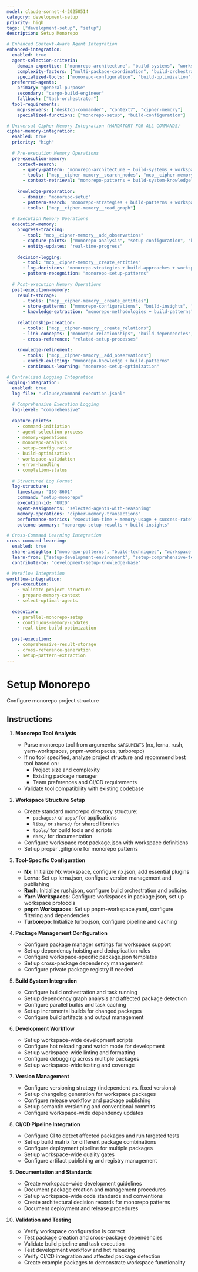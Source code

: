 ```yaml
---
model: claude-sonnet-4-20250514
category: development-setup
priority: high
tags: ["development-setup", "setup"]
description: Setup Monorepo

# Enhanced Context-Aware Agent Integration
enhanced-integration:
  enabled: true
  agent-selection-criteria:
    domain-expertise: ["monorepo-architecture", "build-systems", "workspace-management"]
    complexity-factors: ["multi-package-coordination", "build-orchestration", "dependency-management"]
    specialized-tools: ["monorepo-configuration", "build-optimization", "workspace-setup"]
  preferred-agents:
    primary: "general-purpose"
    secondary: "cargo-build-engineer"
    fallback: ["task-orchestrator"]
  tool-requirements:
    mcp-servers: ["desktop-commander", "context7", "cipher-memory"]
    specialized-functions: ["monorepo-setup", "build-configuration"]

# Universal Cipher Memory Integration (MANDATORY FOR ALL COMMANDS)
cipher-memory-integration:
  enabled: true
  priority: "high"
  
  # Pre-execution Memory Operations
  pre-execution-memory:
    context-search:
      - query-pattern: "monorepo-architecture + build-systems + workspace-management"
      - tools: ["mcp__cipher-memory__search_nodes", "mcp__cipher-memory__open_nodes"]
      - context-retrieval: "monorepo-patterns + build-system-knowledge"
    
    knowledge-preparation:
      - domain: "monorepo-setup"
      - pattern-search: "monorepo-strategies + build-patterns + workspace-configurations"
      - tools: ["mcp__cipher-memory__read_graph"]
  
  # Execution Memory Operations
  execution-memory:
    progress-tracking:
      - tool: "mcp__cipher-memory__add_observations"
      - capture-points: ["monorepo-analysis", "setup-configuration", "build-optimization"]
      - entity-updates: "real-time-progress"
    
    decision-logging:
      - tool: "mcp__cipher-memory__create_entities"
      - log-decisions: "monorepo-strategies + build-approaches + workspace-decisions"
      - pattern-recognition: "monorepo-setup-patterns"
  
  # Post-execution Memory Operations
  post-execution-memory:
    result-storage:
      - tools: ["mcp__cipher-memory__create_entities"]
      - store-patterns: ["monorepo-configurations", "build-insights", "workspace-techniques"]
      - knowledge-extraction: "monorepo-methodologies + build-patterns"
    
    relationship-creation:
      - tools: ["mcp__cipher-memory__create_relations"]
      - link-concepts: ["monorepo-relationships", "build-dependencies", "workspace-connections"]
      - cross-reference: "related-setup-processes"
    
    knowledge-refinement:
      - tools: ["mcp__cipher-memory__add_observations"]
      - enrich-existing: "monorepo-knowledge + build-patterns"
      - continuous-learning: "monorepo-setup-optimization"

# Centralized Logging Integration
logging-integration:
  enabled: true
  log-file: ".claude/command-execution.jsonl"
  
  # Comprehensive Execution Logging
  log-level: "comprehensive"
  
  capture-points:
    - command-initiation
    - agent-selection-process
    - memory-operations
    - monorepo-analysis
    - setup-configuration
    - build-optimization
    - workspace-validation
    - error-handling
    - completion-status
  
  # Structured Log Format
  log-structure:
    timestamp: "ISO-8601"
    command: "setup-monorepo"
    execution-id: "UUID"
    agent-assignments: "selected-agents-with-reasoning"
    memory-operations: "cipher-memory-transactions"
    performance-metrics: "execution-time + memory-usage + success-rate"
    outcome-summary: "monorepo-setup-results + build-insights"

# Cross-Command Learning Integration
cross-command-learning:
  enabled: true
  share-insights: ["monorepo-patterns", "build-techniques", "workspace-management-methods"]
  learn-from: ["setup-development-environment", "setup-comprehensive-testing", "setup-linting"]
  contribute-to: "development-setup-knowledge-base"

# Workflow Integration
workflow-integration:
  pre-execution:
    - validate-project-structure
    - prepare-memory-context
    - select-optimal-agents
  
  execution:
    - parallel-monorepo-setup
    - continuous-memory-updates
    - real-time-build-optimization
  
  post-execution:
    - comprehensive-result-storage
    - cross-reference-generation
    - setup-pattern-extraction
---
```


# Setup Monorepo

Configure monorepo project structure

## Instructions

1. **Monorepo Tool Analysis**
   - Parse monorepo tool from arguments: `$ARGUMENTS` (nx, lerna, rush, yarn-workspaces, pnpm-workspaces, turborepo)
   - If no tool specified, analyze project structure and recommend best tool based on:
     - Project size and complexity
     - Existing package manager
     - Team preferences and CI/CD requirements
   - Validate tool compatibility with existing codebase

2. **Workspace Structure Setup**
   - Create standard monorepo directory structure:
     - `packages/` or `apps/` for applications
     - `libs/` or `shared/` for shared libraries
     - `tools/` for build tools and scripts
     - `docs/` for documentation
   - Configure workspace root package.json with workspace definitions
   - Set up proper .gitignore for monorepo patterns

3. **Tool-Specific Configuration**
   - **Nx**: Initialize Nx workspace, configure nx.json, add essential plugins
   - **Lerna**: Set up lerna.json, configure version management and publishing
   - **Rush**: Initialize rush.json, configure build orchestration and policies
   - **Yarn Workspaces**: Configure workspaces in package.json, set up workspace protocols
   - **pnpm Workspaces**: Set up pnpm-workspace.yaml, configure filtering and dependencies
   - **Turborepo**: Initialize turbo.json, configure pipeline and caching

4. **Package Management Configuration**
   - Configure package manager settings for workspace support
   - Set up dependency hoisting and deduplication rules
   - Configure workspace-specific package.json templates
   - Set up cross-package dependency management
   - Configure private package registry if needed

5. **Build System Integration**
   - Configure build orchestration and task running
   - Set up dependency graph analysis and affected package detection
   - Configure parallel builds and task caching
   - Set up incremental builds for changed packages
   - Configure build artifacts and output management

6. **Development Workflow**
   - Set up workspace-wide development scripts
   - Configure hot reloading and watch mode for development
   - Set up workspace-wide linting and formatting
   - Configure debugging across multiple packages
   - Set up workspace-wide testing and coverage

7. **Version Management**
   - Configure versioning strategy (independent vs. fixed versions)
   - Set up changelog generation for workspace packages
   - Configure release workflow and package publishing
   - Set up semantic versioning and conventional commits
   - Configure workspace-wide dependency updates

8. **CI/CD Pipeline Integration**
   - Configure CI to detect affected packages and run targeted tests
   - Set up build matrix for different package combinations
   - Configure deployment pipeline for multiple packages
   - Set up workspace-wide quality gates
   - Configure artifact publishing and registry management

9. **Documentation and Standards**
   - Create workspace-wide development guidelines
   - Document package creation and management procedures
   - Set up workspace-wide code standards and conventions
   - Create architectural decision records for monorepo patterns
   - Document deployment and release procedures

10. **Validation and Testing**
    - Verify workspace configuration is correct
    - Test package creation and cross-package dependencies
    - Validate build pipeline and task execution
    - Test development workflow and hot reloading
    - Verify CI/CD integration and affected package detection
    - Create example packages to demonstrate workspace functionality



